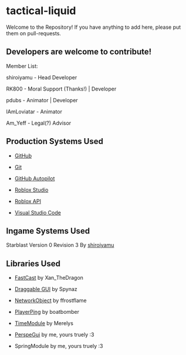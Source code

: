 # tactical-liquid
Welcome to the Repository!
If you have anything to add here, please put them on pull-requests.

## Developers are welcome to contribute!
Member List:

shiroiyamu - Head Developer

RK800 - Moral Support (Thanks!) | Developer

pdubs - Animator | Developer

IAmLoviatar - Animator

Am_Yeff - Legal(?) Advisor


## Production Systems Used
- [GitHub](https://github.com)
- [Git](https://git-scm.com)
- [GitHub Autopilot](https://copilot.github.com/)

- [Roblox Studio](https://www.roblox.com/create)
- [Roblox API](https://developer.roblox.com/en-us/api-reference)

- [Visual Studio Code](https://code.visualstudio.com/download)

## Ingame Systems Used

Starblast Version 0 Revision 3 By [shiroiyamu](https://github.com/ShiroiKegawa32)

## Libraries Used
- [FastCast](https://devforum.roblox.com/t/making-a-combat-game-with-ranged-weapons-fastcast-may-be-the-module-for-you/133474) by Xan_TheDragon

- [Draggable GUI](https://devforum.roblox.com/t/simple-module-for-creating-draggable-gui-elements/230678) by Spynaz

- [NetworkObject](https://devforum.roblox.com/t/networkobject-a-light-weight-network-module-usable-for-everyone/1526416) by ffrostflame

- [PlayerPing](https://devforum.roblox.com/t/playerping-get-client-ping-times-on-the-server/813039) by boatbomber

- [TimeModule](https://www.roblox.com/library/139051140/TimeModule) by Merelys

- [PerspeGui](https://devforum.roblox.com/t/perspegui-a-way-to-make-perspective-transitions/1669224) by me, yours truely :3

- SpringModule by me, yours truely :3
